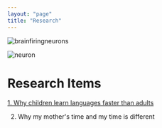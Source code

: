 ```yaml
---
layout: "page"
title: "Research"
---
```


![brainfiringneurons](/minglab/assets/Brainwaves-firing-neurons.gif)

![neuron](/minglab/assets/neuron.gif)

# Research Items
[1. Why children learn languages faster than adults](/minglab/_posts/research/2020-02-20-Learning-Language.markdown)

2. Why my mother's time and my time is different

